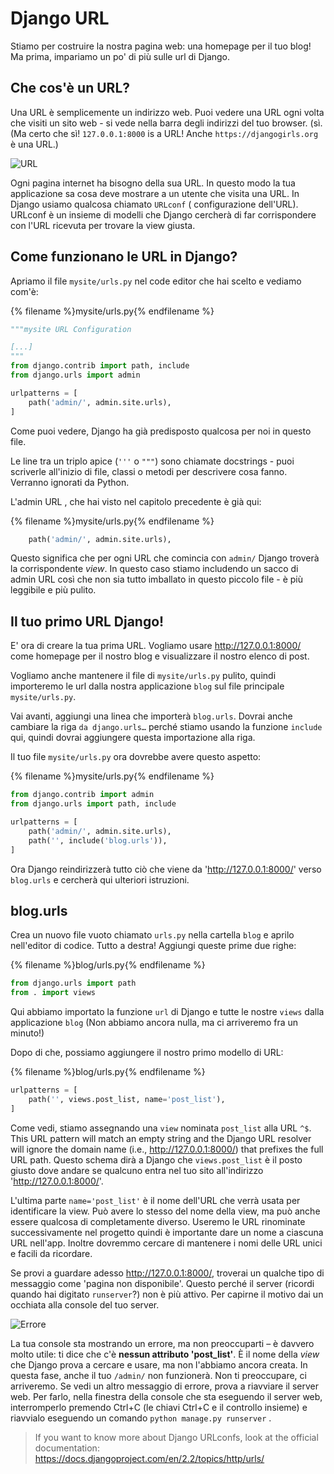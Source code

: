 # Django URL

Stiamo per costruire la nostra pagina web: una homepage per il tuo blog! Ma prima, impariamo un po' di più sulle url di Django.

## Che cos'è un URL?

Una URL è semplicemente un indirizzo web. Puoi vedere una URL ogni volta che visiti un sito web - si vede nella barra degli indirizzi del tuo browser. (sì. (Ma certo che sì! `127.0.0.1:8000` is a URL! Anche `https://djangogirls.org` è una URL.)

![URL](images/url.png)

Ogni pagina internet ha bisogno della sua URL. In questo modo la tua applicazione sa cosa deve mostrare a un utente che visita una URL. In Django usiamo qualcosa chiamato `URLconf` ( configurazione dell'URL). URLconf è un insieme di modelli che Django cercherà di far corrispondere con l'URL ricevuta per trovare la view giusta.

## Come funzionano le URL in Django?

Apriamo il file `mysite/urls.py` nel code editor che hai scelto e vediamo com'è:

{% filename %}mysite/urls.py{% endfilename %}

```python
"""mysite URL Configuration

[...]
"""
from django.contrib import path, include
from django.urls import admin

urlpatterns = [
    path('admin/', admin.site.urls),
]
```

Come puoi vedere, Django ha già predisposto qualcosa per noi in questo file.

Le line tra un triplo apice (`'''` o `"""`) sono chiamate docstrings - puoi scriverle all'inizio di file, classi o metodi per descrivere cosa fanno. Verranno ignorati da Python.

L'admin URL , che hai visto nel capitolo precedente è già qui:

{% filename %}mysite/urls.py{% endfilename %}

```python
    path('admin/', admin.site.urls),
```

Questo significa che per ogni URL che comincia con `admin/` Django troverà la corrispondente *view*. In questo caso stiamo includendo un sacco di admin URL così che non sia tutto imballato in questo piccolo file - è più leggibile e più pulito.

## Il tuo primo URL Django!

E' ora di creare la tua prima URL. Vogliamo usare http://127.0.0.1:8000/ come homepage per il nostro blog e visualizzare il nostro elenco di post.

Vogliamo anche mantenere il file di `mysite/urls.py` pulito, quindi importeremo le url dalla nostra applicazione `blog` sul file principale `mysite/urls.py`.

Vai avanti, aggiungi una linea che importerà `blog.urls`. Dovrai anche cambiare la riga `da django.urls…` perché stiamo usando la funzione `include` qui, quindi dovrai aggiungere questa importazione alla riga.

Il tuo file `mysite/urls.py` ora dovrebbe avere questo aspetto:

{% filename %}mysite/urls.py{% endfilename %}

```python
from django.contrib import admin
from django.urls import path, include

urlpatterns = [
    path('admin/', admin.site.urls),
    path('', include('blog.urls')),
]
```

Ora Django reindirizzerà tutto ciò che viene da 'http://127.0.0.1:8000/' verso `blog.urls` e cercherà qui ulteriori istruzioni.

## blog.urls

Crea un nuovo file vuoto chiamato `urls.py` nella cartella `blog` e aprilo nell'editor di codice. Tutto a destra! Aggiungi queste prime due righe:

{% filename %}blog/urls.py{% endfilename %}

```python
from django.urls import path
from . import views
```

Qui abbiamo importato la funzione `url` di Django e tutte le nostre `views` dalla applicazione `blog` (Non abbiamo ancora nulla, ma ci arriveremo fra un minuto!)

Dopo di che, possiamo aggiungere il nostro primo modello di URL:

{% filename %}blog/urls.py{% endfilename %}

```python
urlpatterns = [
    path('', views.post_list, name='post_list'),
]
```

Come vedi, stiamo assegnando una `view` nominata `post_list` alla URL `^$`. This URL pattern will match an empty string and the Django URL resolver will ignore the domain name (i.e., http://127.0.0.1:8000/) that prefixes the full URL path. Questo schema dirà a Django che `views.post_list` è il posto giusto dove andare se qualcuno entra nel tuo sito all'indirizzo 'http://127.0.0.1:8000/'.

L'ultima parte `name='post_list'` è il nome dell'URL che verrà usata per identificare la view. Può avere lo stesso del nome della view, ma può anche essere qualcosa di completamente diverso. Useremo le URL rinominate successivamente nel progetto quindi è importante dare un nome a ciascuna URL nell'app. Inoltre dovremmo cercare di mantenere i nomi delle URL unici e facili da ricordare.

Se provi a guardare adesso http://127.0.0.1:8000/, troverai un qualche tipo di messaggio come 'pagina non disponibile'. Questo perché il server (ricordi quando hai digitato `runserver`?) non è più attivo. Per capirne il motivo dai un occhiata alla console del tuo server.

![Errore](images/error1.png)

La tua console sta mostrando un errore, ma non preoccuparti – è davvero molto utile: ti dice che c'è **nessun attributo 'post_list'**. È il nome della *view* che Django prova a cercare e usare, ma non l'abbiamo ancora creata. In questa fase, anche il tuo `/admin/` non funzionerà. Non ti preoccupare, ci arriveremo. Se vedi un altro messaggio di errore, prova a riavviare il server web. Per farlo, nella finestra della console che sta eseguendo il server web, interromperlo premendo Ctrl+C (le chiavi Ctrl+C e il controllo insieme) e riavvialo eseguendo un comando `python manage.py runserver` .

> If you want to know more about Django URLconfs, look at the official documentation: https://docs.djangoproject.com/en/2.2/topics/http/urls/